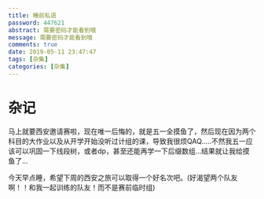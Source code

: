 ```yaml
---
title: 睡前私语
password: 447621
abstract: 需要密码才能看到哦 
message: 需要密码才能看到哦 
comments: true
date: 2019-05-11 23:47:47
tags: [杂集]
categories: [杂集]
---
```

# 杂记
<!--more-->
马上就要西安邀请赛啦，现在唯一后悔的，就是五一全摸鱼了，然后现在因为两个科目的大作业以及从开学开始没听过计组的课，导致我很烦QAQ.....不然我五一应该可以巩固一下线段树，或者dp，甚至还能再学一下后缀数组...结果就让我给摸鱼了...

今天早点睡，希望下周的西安之旅可以取得一个好名次吧。(好渴望两个队友啊！！和我一起训练的队友！而不是赛前临时组)
